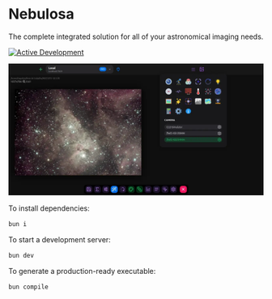 # Nebulosa

The complete integrated solution for all of your astronomical imaging needs.

[![Active Development](https://img.shields.io/badge/Maintenance%20Level-Actively%20Developed-brightgreen.svg)](https://gist.github.com/cheerfulstoic/d107229326a01ff0f333a1d3476e068d)

![](home.webp)

To install dependencies:

```bash
bun i
```

To start a development server:

```bash
bun dev
```

To generate a production-ready executable:

```bash
bun compile
```
